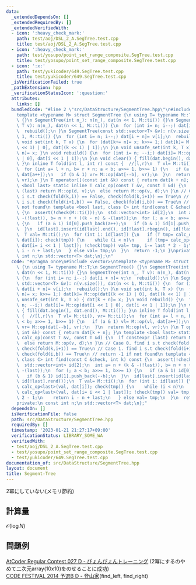 ```yaml
---
data:
  _extendedDependsOn: []
  _extendedRequiredBy: []
  _extendedVerifiedWith:
  - icon: ':heavy_check_mark:'
    path: test/aoj/DSL_2_A.SegTree.test.cpp
    title: test/aoj/DSL_2_A.SegTree.test.cpp
  - icon: ':heavy_check_mark:'
    path: test/yosupo/point_set_range_composite.SegTree.test.cpp
    title: test/yosupo/point_set_range_composite.SegTree.test.cpp
  - icon: ':x:'
    path: test/yukicoder/649.SegTree.test.cpp
    title: test/yukicoder/649.SegTree.test.cpp
  _isVerificationFailed: true
  _pathExtension: hpp
  _verificationStatusIcon: ':question:'
  attributes:
    links: []
  bundledCode: "#line 2 \"src/DataStructure/SegmentTree.hpp\"\n#include <vector>\n\
    template <typename M> struct SegmentTree {\n using T= typename M::T;\n SegmentTree()\
    \ {}\n SegmentTree(int n_): n(n_), dat(n << 1, M::ti()) {}\n SegmentTree(int n_,\
    \ T v): n(n_), dat(n << 1, M::ti()) {\n  for (int i= n; i--;) dat[i + n]= v;\n\
    \  rebuild();\n }\n SegmentTree(const std::vector<T> &v): n(v.size()), dat(n <<\
    \ 1, M::ti()) {\n  for (int i= n; i--;) dat[i + n]= v[i];\n  rebuild();\n }\n\
    \ void set(int k, T x) {\n  for (dat[k+= n]= x; k>>= 1;) dat[k]= M::op(dat[(k\
    \ << 1) | 0], dat[(k << 1) | 1]);\n }\n void unsafe_set(int k, T x) { dat[k +\
    \ n]= x; }\n void rebuild() {\n  for (int i= n; --i;) dat[i]= M::op(dat[i << 1\
    \ | 0], dat[i << 1 | 1]);\n }\n void clear() { fill(dat.begin(), dat.end(), M::ti());\
    \ }\n inline T fold(int l, int r) const {  //[l,r)\n  T vl= M::ti(), vr= M::ti();\n\
    \  for (int a= l + n, b= r + n; a < b; a>>= 1, b>>= 1) {\n   if (a & 1) vl= M::op(vl,\
    \ dat[a++]);\n   if (b & 1) vr= M::op(dat[--b], vr);\n  }\n  return M::op(vl,\
    \ vr);\n }\n T operator[](const int &k) const { return dat[k + n]; }\n template\
    \ <bool last> static inline T calc_op(const T &v, const T &d) {\n  if constexpr\
    \ (last) return M::op(d, v);\n  else return M::op(v, d);\n }\n // Case 0. find\
    \ i s.t check(fold(k,i)) == False, check(fold(k,i+1)) == True\n // Case 1. find\
    \ i s.t check(fold(i+1,b)) == False, check(fold(i,b)) == True\n // return -1 if\
    \ not found\n template <bool last, class C> int find(const C &check, int k) const\
    \ {\n  assert(!check(M::ti()));\n  std::vector<int> id[2];\n  int a= n + (k &\
    \ -(!last)), b= n + n + ((k - n) & -(last));\n  for (; a < b; a>>= 1, b>>= 1)\
    \ {\n   if (a & 1) id[0].push_back(a++);\n   if (b & 1) id[1].push_back(--b);\n\
    \  }\n  id[last].insert(id[last].end(), id[!last].rbegin(), id[!last].rend());\n\
    \  T val= M::ti();\n  for (int i: id[last]) {\n   if (T tmp= calc_op<last>(val,\
    \ dat[i]); check(tmp)) {\n    while (i < n)\n     if (tmp= calc_op<last>(val,\
    \ dat[i= i << 1 | last]); !check(tmp)) val= tmp, i-= last * 2 - 1;\n    return\
    \ i - n + last;\n   } else val= tmp;\n  }\n  return -1;\n }\nprivate:\n const\
    \ int n;\n std::vector<T> dat;\n};\n"
  code: "#pragma once\n#include <vector>\ntemplate <typename M> struct SegmentTree\
    \ {\n using T= typename M::T;\n SegmentTree() {}\n SegmentTree(int n_): n(n_),\
    \ dat(n << 1, M::ti()) {}\n SegmentTree(int n_, T v): n(n_), dat(n << 1, M::ti())\
    \ {\n  for (int i= n; i--;) dat[i + n]= v;\n  rebuild();\n }\n SegmentTree(const\
    \ std::vector<T> &v): n(v.size()), dat(n << 1, M::ti()) {\n  for (int i= n; i--;)\
    \ dat[i + n]= v[i];\n  rebuild();\n }\n void set(int k, T x) {\n  for (dat[k+=\
    \ n]= x; k>>= 1;) dat[k]= M::op(dat[(k << 1) | 0], dat[(k << 1) | 1]);\n }\n void\
    \ unsafe_set(int k, T x) { dat[k + n]= x; }\n void rebuild() {\n  for (int i=\
    \ n; --i;) dat[i]= M::op(dat[i << 1 | 0], dat[i << 1 | 1]);\n }\n void clear()\
    \ { fill(dat.begin(), dat.end(), M::ti()); }\n inline T fold(int l, int r) const\
    \ {  //[l,r)\n  T vl= M::ti(), vr= M::ti();\n  for (int a= l + n, b= r + n; a\
    \ < b; a>>= 1, b>>= 1) {\n   if (a & 1) vl= M::op(vl, dat[a++]);\n   if (b & 1)\
    \ vr= M::op(dat[--b], vr);\n  }\n  return M::op(vl, vr);\n }\n T operator[](const\
    \ int &k) const { return dat[k + n]; }\n template <bool last> static inline T\
    \ calc_op(const T &v, const T &d) {\n  if constexpr (last) return M::op(d, v);\n\
    \  else return M::op(v, d);\n }\n // Case 0. find i s.t check(fold(k,i)) == False,\
    \ check(fold(k,i+1)) == True\n // Case 1. find i s.t check(fold(i+1,b)) == False,\
    \ check(fold(i,b)) == True\n // return -1 if not found\n template <bool last,\
    \ class C> int find(const C &check, int k) const {\n  assert(!check(M::ti()));\n\
    \  std::vector<int> id[2];\n  int a= n + (k & -(!last)), b= n + n + ((k - n) &\
    \ -(last));\n  for (; a < b; a>>= 1, b>>= 1) {\n   if (a & 1) id[0].push_back(a++);\n\
    \   if (b & 1) id[1].push_back(--b);\n  }\n  id[last].insert(id[last].end(), id[!last].rbegin(),\
    \ id[!last].rend());\n  T val= M::ti();\n  for (int i: id[last]) {\n   if (T tmp=\
    \ calc_op<last>(val, dat[i]); check(tmp)) {\n    while (i < n)\n     if (tmp=\
    \ calc_op<last>(val, dat[i= i << 1 | last]); !check(tmp)) val= tmp, i-= last *\
    \ 2 - 1;\n    return i - n + last;\n   } else val= tmp;\n  }\n  return -1;\n }\n\
    private:\n const int n;\n std::vector<T> dat;\n};"
  dependsOn: []
  isVerificationFile: false
  path: src/DataStructure/SegmentTree.hpp
  requiredBy: []
  timestamp: '2023-01-21 21:27:17+09:00'
  verificationStatus: LIBRARY_SOME_WA
  verifiedWith:
  - test/aoj/DSL_2_A.SegTree.test.cpp
  - test/yosupo/point_set_range_composite.SegTree.test.cpp
  - test/yukicoder/649.SegTree.test.cpp
documentation_of: src/DataStructure/SegmentTree.hpp
layout: document
title: Segment-Tree
---
```

2冪にしていない(メモリ節約)
## 計算量
$\mathcal{O}(\log N)$
## 問題例
[AtCoder Regular Contest 027 D - ぴょんぴょんトレーニング](https://atcoder.jp/contests/arc027/tasks/arc027_4) (2冪にするのやめて二次元array(10x10)をのせることに成功) \
[CODE FESTIVAL 2014 予選B D - 登山家](https://atcoder.jp/contests/code-festival-2014-qualb/tasks/code_festival_qualB_d)(find_left, find_right)
